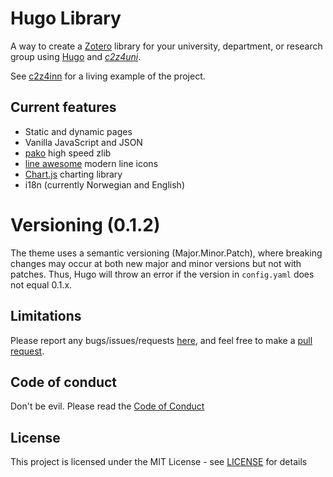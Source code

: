 # Hugo Library

A way to create a [Zotero](https://www.zotero.org/) library for your university, 
department, or research group using [Hugo](https://gohugo.io/) and 
[*c2z4uni*](https://oeysan.github.io/c2z4uni/).

See [c2z4inn](https://oeysan.github.io/c2z4inn/) for a living example of the
project.

## Current features

 * Static and dynamic pages
 * Vanilla JavaScript and JSON
 * [pako](https://github.com/nodeca/pako) high speed zlib
 * [line awesome](https://icons8.com/line-awesome) modern line icons
 * [Chart.js](https://www.chartjs.org/) charting library
 * i18n (currently Norwegian and English)

# Versioning (0.1.2)

The theme uses a semantic versioning (Major.Minor.Patch), where breaking changes
may occur at both new major and minor versions but not with patches. Thus, Hugo
will throw an error if the version in `config.yaml` does not equal 0.1.x. 

## Limitations

Please report any bugs/issues/requests
[here](https://github.com/oeysan/hugo-library/issues/), and feel free to make a 
[pull request](https://github.com/oeysan/hugo-library/pulls).

## Code of conduct

Don't be evil. Please read the 
[Code of Conduct](https://github.com/oeysan/hugo-library/blob/main/.github/CONDUCT.md)

## License

This project is licensed under the MIT License - see
[LICENSE](https://github.com/oeysan/hugo-library/blob/main/LICENSE.md) for details